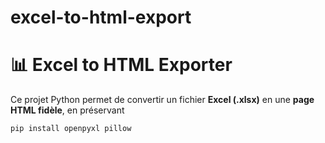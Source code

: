 # excel-to-html-export
# 📊 Excel to HTML Exporter

Ce projet Python permet de convertir un fichier **Excel (.xlsx)** en une **page HTML fidèle**, en préservant 

```bash
pip install openpyxl pillow
